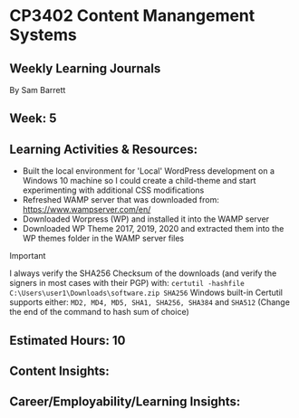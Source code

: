 # CP3402 Content Manangement Systems
## Weekly Learning Journals

By Sam Barrett

## Week: 5

## Learning Activities & Resources:
- Built the local environment for 'Local' WordPress development on a Windows 10 machine so I could create a child-theme and start experimenting with additional CSS modifications
- Refreshed WAMP server that was downloaded from: https://www.wampserver.com/en/
- Downloaded Worpress (WP) and installed it into the WAMP server
- Downloaded WP Theme 2017, 2019, 2020 and extracted them into the WP themes folder in the WAMP server files
> [!IMPORTANT]
> I always verify the SHA256 Checksum of the downloads (and verify the signers in most cases with their PGP) with: `certutil -hashfile C:\Users\user1\Downloads\software.zip SHA256`
> Windows built-in Certutil supports either: `MD2, MD4, MD5, SHA1, SHA256, SHA384` and `SHA512` (Change the end of the command to hash sum of choice)

## Estimated Hours: 10

## Content Insights:


## Career/Employability/Learning Insights:

